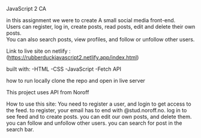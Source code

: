 JavaScript 2 CA

in this assignment we were to create A small social media front-end.  
Users can register, log in, create posts, read posts, edit and delete their own posts.  
You can also search posts, view profiles, and follow or unfollow other users.

Link to live site on netlify :(https://rubberduckjavascript2.netlify.app/index.html)

built with:
-HTML
-CSS
-JavaScript
-Fetch API

how to run locally
clone the repo and open in live server

This project uses API from Noroff

How to use this site:
You need to register a user, and login to get access to the feed. 
to register, your email has to end with @stud.noroff.no.
log in to see feed and to create posts.
you can edit our own posts, and delete them.
you can follow and unfollow other users.
you can search for post in the search bar.




